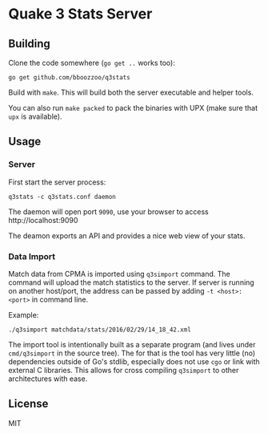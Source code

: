 # Quake 3 Stats Server

## Building

Clone the code somewhere (`go get ..` works too):

```
go get github.com/bboozzoo/q3stats
```

Build with `make`. This will build both the server executable and
helper tools.

You can also run `make packed` to pack the binaries with UPX (make
sure that `upx` is available).

## Usage

### Server

First start the server process:

```
q3stats -c q3stats.conf daemon
```

The daemon will open port `9090`, use your browser to access
http://localhost:9090

The deamon exports an API and provides a nice web view of your stats.

### Data Import

Match data from CPMA is imported using `q3simport` command. The
command will upload the match statistics to the server. If server is
running on another host/port, the address can be passed by adding `-t
<host>:<port>` in command line.

Example:

```
./q3simport matchdata/stats/2016/02/29/14_18_42.xml
```

The import tool is intentionally built as a separate program (and
lives under `cmd/q3simport` in the source tree). The for that is the
tool has very little (no) dependencies outside of Go's stdlib,
especially does not use `cgo` or link with external C libraries. This
allows for cross compiling `q3simport` to other architectures with
ease.

## License

MIT
